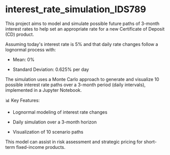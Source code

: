 # interest_rate_simulation_IDS789
This project aims to model and simulate possible future paths of 3-month interest rates to help set an appropriate rate for a new Certificate of Deposit (CD) product.

Assuming today's interest rate is 5% and that daily rate changes follow a lognormal process with:

- Mean: 0%

- Standard Deviation: 0.625% per day

The simulation uses a Monte Carlo approach to generate and visualize 10 possible interest rate paths over a 3-month period (daily intervals), implemented in a Jupyter Notebook.

📊 Key Features:

- Lognormal modeling of interest rate changes

- Daily simulation over a 3-month horizon

- Visualization of 10 scenario paths

This model can assist in risk assessment and strategic pricing for short-term fixed-income products.
